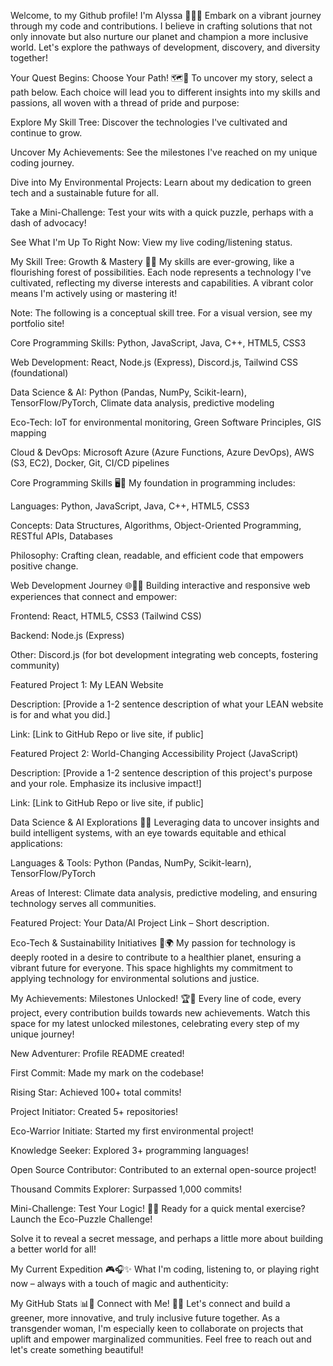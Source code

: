 Welcome, to my Github profile! I'm Alyssa 🌱🏳️‍⚧️
Embark on a vibrant journey through my code and contributions. I believe in crafting solutions that not only innovate but also nurture our planet and champion a more inclusive world. Let's explore the pathways of development, discovery, and diversity together!

Your Quest Begins: Choose Your Path! 🗺️🌈
To uncover my story, select a path below. Each choice will lead you to different insights into my skills and passions, all woven with a thread of pride and purpose:

Explore My Skill Tree: Discover the technologies I've cultivated and continue to grow.

Uncover My Achievements: See the milestones I've reached on my unique coding journey.

Dive into My Environmental Projects: Learn about my dedication to green tech and a sustainable future for all.

Take a Mini-Challenge: Test your wits with a quick puzzle, perhaps with a dash of advocacy!

See What I'm Up To Right Now: View my live coding/listening status.

My Skill Tree: Growth & Mastery 🌳✨
My skills are ever-growing, like a flourishing forest of possibilities. Each node represents a technology I've cultivated, reflecting my diverse interests and capabilities. A vibrant color means I'm actively using or mastering it!

Note: The following is a conceptual skill tree. For a visual version, see my portfolio site!

Core Programming Skills: Python, JavaScript, Java, C++, HTML5, CSS3

Web Development: React, Node.js (Express), Discord.js, Tailwind CSS (foundational)

Data Science & AI: Python (Pandas, NumPy, Scikit-learn), TensorFlow/PyTorch, Climate data analysis, predictive modeling

Eco-Tech: IoT for environmental monitoring, Green Software Principles, GIS mapping

Cloud & DevOps: Microsoft Azure (Azure Functions, Azure DevOps), AWS (S3, EC2), Docker, Git, CI/CD pipelines

Core Programming Skills 🖥️💖
My foundation in programming includes:

Languages: Python, JavaScript, Java, C++, HTML5, CSS3

Concepts: Data Structures, Algorithms, Object-Oriented Programming, RESTful APIs, Databases

Philosophy: Crafting clean, readable, and efficient code that empowers positive change.

Web Development Journey 🌐🏳️‍🌈
Building interactive and responsive web experiences that connect and empower:

Frontend: React, HTML5, CSS3 (Tailwind CSS)

Backend: Node.js (Express)

Other: Discord.js (for bot development integrating web concepts, fostering community)

Featured Project 1: My LEAN Website

Description: [Provide a 1-2 sentence description of what your LEAN website is for and what you did.]

Link: [Link to GitHub Repo or live site, if public]

Featured Project 2: World-Changing Accessibility Project (JavaScript)

Description: [Provide a 1-2 sentence description of this project's purpose and your role. Emphasize its inclusive impact!]

Link: [Link to GitHub Repo or live site, if public]

Data Science & AI Explorations 🧠💡
Leveraging data to uncover insights and build intelligent systems, with an eye towards equitable and ethical applications:

Languages & Tools: Python (Pandas, NumPy, Scikit-learn), TensorFlow/PyTorch

Areas of Interest: Climate data analysis, predictive modeling, and ensuring technology serves all communities.

Featured Project: Your Data/AI Project Link – Short description.

Eco-Tech & Sustainability Initiatives 🌱🌍
My passion for technology is deeply rooted in a desire to contribute to a healthier planet, ensuring a vibrant future for everyone. This space highlights my commitment to applying technology for environmental solutions and justice.

My Achievements: Milestones Unlocked! 🏆🌟
Every line of code, every project, every contribution builds towards new achievements. Watch this space for my latest unlocked milestones, celebrating every step of my unique journey!

New Adventurer: Profile README created!

First Commit: Made my mark on the codebase!

Rising Star: Achieved 100+ total commits!

Project Initiator: Created 5+ repositories!

Eco-Warrior Initiate: Started my first environmental project!

Knowledge Seeker: Explored 3+ programming languages!

Open Source Contributor: Contributed to an external open-source project!

Thousand Commits Explorer: Surpassed 1,000 commits!

Mini-Challenge: Test Your Logic! 🧠🧩
Ready for a quick mental exercise? Launch the Eco-Puzzle Challenge!

Solve it to reveal a secret message, and perhaps a little more about building a better world for all!

My Current Expedition 🎮🎧✨
What I'm coding, listening to, or playing right now – always with a touch of magic and authenticity:

My GitHub Stats 📊💖
Connect with Me! 🤝🌈
Let's connect and build a greener, more innovative, and truly inclusive future together. As a transgender woman, I'm especially keen to collaborate on projects that uplift and empower marginalized communities. Feel free to reach out and let's create something beautiful!
